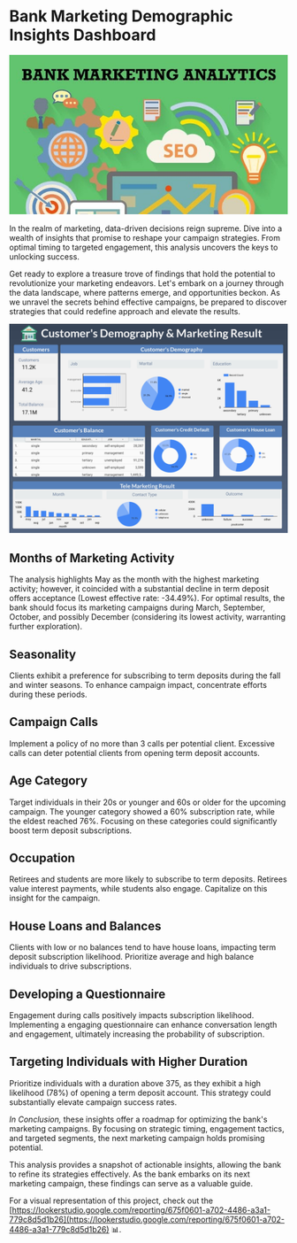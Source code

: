 # Bank Marketing Demographic Insights Dashboard

![pict](Picture/1520046107677.jpeg)

In the realm of marketing, data-driven decisions reign supreme. Dive into a wealth of insights that promise to reshape your campaign strategies. From optimal timing to targeted engagement, this analysis uncovers the keys to unlocking success.

Get ready to explore a treasure trove of findings that hold the potential to revolutionize your marketing endeavors. Let's embark on a journey through the data landscape, where patterns emerge, and opportunities beckon. As we unravel the secrets behind effective campaigns, be prepared to discover strategies that could redefine approach and elevate the results.

![pict](Picture/Bank_Marketing__Demographic_Insights_Dashboard.jpg)

## Months of Marketing Activity
The analysis highlights May as the month with the highest marketing activity; however, it coincided with a substantial decline in term deposit offers acceptance (Lowest effective rate: -34.49%). For optimal results, the bank should focus its marketing campaigns during March, September, October, and possibly December (considering its lowest activity, warranting further exploration).

## Seasonality
Clients exhibit a preference for subscribing to term deposits during the fall and winter seasons. To enhance campaign impact, concentrate efforts during these periods.

## Campaign Calls 
Implement a policy of no more than 3 calls per potential client. Excessive calls can deter potential clients from opening term deposit accounts.

## Age Category
Target individuals in their 20s or younger and 60s or older for the upcoming campaign. The younger category showed a 60% subscription rate, while the eldest reached 76%. Focusing on these categories could significantly boost term deposit subscriptions.

## Occupation
Retirees and students are more likely to subscribe to term deposits. Retirees value interest payments, while students also engage. Capitalize on this insight for the campaign.

## House Loans and Balances
Clients with low or no balances tend to have house loans, impacting term deposit subscription likelihood. Prioritize average and high balance individuals to drive subscriptions.

## Developing a Questionnaire
Engagement during calls positively impacts subscription likelihood. Implementing a engaging questionnaire can enhance conversation length and engagement, ultimately increasing the probability of subscription.

## Targeting Individuals with Higher Duration
Prioritize individuals with a duration above 375, as they exhibit a high likelihood (78%) of opening a term deposit account. This strategy could substantially elevate campaign success rates.

*In Conclusion,* these insights offer a roadmap for optimizing the bank's marketing campaigns. By focusing on strategic timing, engagement tactics, and targeted segments, the next marketing campaign holds promising potential.

This analysis provides a snapshot of actionable insights, allowing the bank to refine its strategies effectively. As the bank embarks on its next marketing campaign, these findings can serve as a valuable guide.

For a visual representation of this project, check out the [https://lookerstudio.google.com/reporting/675f0601-a702-4486-a3a1-779c8d5d1b26](https://lookerstudio.google.com/reporting/675f0601-a702-4486-a3a1-779c8d5d1b26) 📊.

